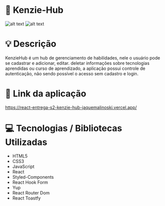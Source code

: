 # :rocket: Kenzie-Hub

![alt text](https://i.ibb.co/1YVd9QY/2.png)
![alt text](https://i.ibb.co/cNt98zr/1.png)

# :bulb: Descrição

KenzieHub é um hub de gerenciamento de habilidades, nele o usuário pode se cadastrar e adicionar, editar. deletar informações sobre tecnologias aprendidas ou curso de aprendizado, a aplicação possui controle de autenticação, não sendo possível o acesso sem cadastro e login.

# :link: Link da aplicação

https://react-entrega-s2-kenzie-hub-jaquemalinoski.vercel.app/

# :computer: Tecnologias / Bibliotecas Utilizadas

- HTML5 
- CSS3 
- JavaScript 
- React 
- Styled-Components 
- React Hook Form 
- Yup 
- React Router Dom 
- React Toastfy

